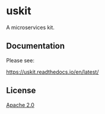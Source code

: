 # uskit

A microservices kit.


## Documentation

Please see:

https://uskit.readthedocs.io/en/latest/


## License

[Apache 2.0]


[Apache 2.0]: <https://github.com/markuskimius/uskit/blob/main/LICENSE>

